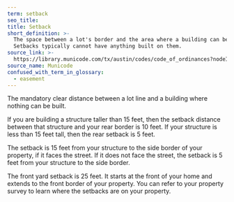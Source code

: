 ```yaml
---
term: setback
seo_title:
title: Setback
short_definition: >-
  The space between a lot's border and the area where a building can be built.
  Setbacks typically cannot have anything built on them.
source_link: >-
  https://library.municode.com/tx/austin/codes/code_of_ordinances?nodeId=TIT25LADE_CH25-2ZO_SUBCHAPTER_FREDECOST_ART2DEST_S2.3FRYASE
source_name: Municode
confused_with_term_in_glossary:
  - easement
---
```


The mandatory clear distance between a lot line and a building where nothing can be built.

If you are building a structure taller than 15 feet, then the setback distance between that structure and your rear border is 10 feet. If your structure is less than 15 feet tall, then the rear setback is 5 feet.

The setback is 15 feet from your structure to the side border of your property, if it faces the street. If it does not face the street, the setback is 5 feet from your structure to the side border.

The front yard setback is 25 feet. It starts at the front of your home and extends to the front border of your property. You can refer to your property survey to learn where the setbacks are on your property.

&nbsp;